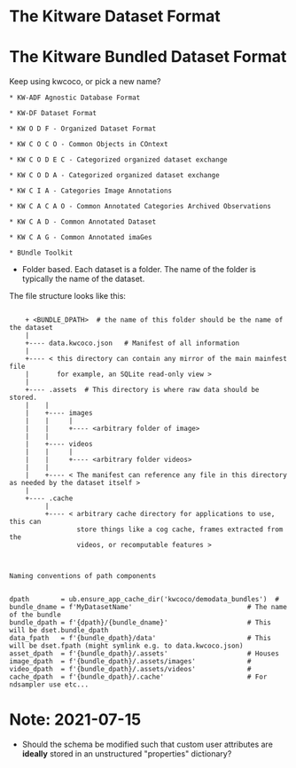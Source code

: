 # The Kitware Dataset Format

# The Kitware Bundled Dataset Format


Keep using kwcoco, or pick a new name?

    * KW-ADF Agnostic Database Format

    * KW-DF Dataset Format

    * KW O D F - Organized Dataset Format

    * KW C O C O - Common Objects in COntext

    * KW C O D E C - Categorized organized dataset exchange 

    * KW C O D A - Categorized organized dataset exchange 

    * KW C I A - Categories Image Annotations

    * KW C A C A O - Common Annotated Categories Archived Observations  

    * KW C A D - Common Annotated Dataset  

    * KW C A G - Common Annotated imaGes  

    * BUndle Toolkit

* Folder based. Each dataset is a folder. 
  The name of the folder is typically the name of the dataset.

The file structure looks like this:



```

    + <BUNDLE_DPATH>  # the name of this folder should be the name of the dataset
    |
    +---- data.kwcoco.json   # Manifest of all information 
    |
    +---- < this directory can contain any mirror of the main mainfest file 
    |       for example, an SQLite read-only view >
    |    
    +---- .assets  # This directory is where raw data should be stored.
    |    |
    |    +---- images
    |    |     |
    |    |     +---- <arbitrary folder of image>
    |    |      
    |    +---- videos
    |    |     |
    |    |     +---- <arbitrary folder videos>
    |    |     
    |    +---- < The manifest can reference any file in this directory as needed by the dataset itself >
    |
    +---- .cache
         |
         +---- < arbitrary cache directory for applications to use, this can
                 store things like a cog cache, frames extracted from the 
                 videos, or recomputable features >



Naming conventions of path components


dpath        = ub.ensure_app_cache_dir('kwcoco/demodata_bundles')  #
bundle_dname = f'MyDatasetName'                             # The name of the bundle
bundle_dpath = f'{dpath}/{bundle_dname}'                    # This will be dset.bundle_dpath
data_fpath   = f'{bundle_dpath}/data'                       # This will be dset.fpath (might symlink e.g. to data.kwcoco.json)
asset_dpath  = f'{bundle_dpath}/.assets'                    # Houses
image_dpath  = f'{bundle_dpath}/.assets/images'             #  
video_dpath  = f'{bundle_dpath}/.assets/videos'             #  
cache_dpath  = f'{bundle_dpath}/.cache'                     # For ndsampler use etc...

```




# Note: 2021-07-15

* Should the schema be modified such that custom user attributes are
  **ideally** stored in an unstructured "properties" dictionary?
